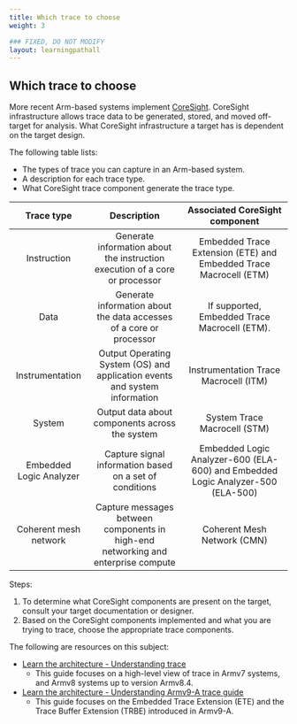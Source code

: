 ```yaml
---
title: Which trace to choose
weight: 3

### FIXED, DO NOT MODIFY
layout: learningpathall
---
```


## Which trace to choose
More recent Arm-based systems implement [CoreSight](https://developer.arm.com/Architectures/CoreSight%20Architecture). CoreSight infrastructure allows trace data to be generated, stored, and moved off-target for analysis. What CoreSight infrastructure a target has is dependent on the target design. 

The following table lists:
- The types of trace you can capture in an Arm-based system.
- A description for each trace type.
- What CoreSight trace component generate the trace type.
 

| Trace type | Description | Associated CoreSight component |
| :---: | :---: | :---: |
| Instruction |  Generate information about the instruction execution of a core or processor | Embedded Trace Extension (ETE) and Embedded Trace Macrocell (ETM) |
| Data |  Generate information about the data accesses of a core or processor | If supported, Embedded Trace Macrocell (ETM). |
| Instrumentation |  Output Operating System (OS) and application events and system information | Instrumentation Trace Macrocell (ITM) |
| System |  Output data about components across the system | System Trace Macrocell (STM) |
| Embedded Logic Analyzer | Capture signal information based on a set of conditions | Embedded Logic Analyzer-600 (ELA-600) and Embedded Logic Analyzer-500 (ELA-500) |
| Coherent mesh network | Capture messages between components in high-end networking and enterprise compute | Coherent Mesh Network (CMN) |

Steps:

1. To determine what CoreSight components are present on the target, consult your target documentation or designer.
2. Based on the CoreSight components implemented and what you are trying to trace, choose the appropriate trace components.

The following are resources on this subject:

- [Learn the architecture - Understanding trace](https://developer.arm.com/documentation/102119/latest/?lang=en)
    - This guide focuses on a high-level view of trace in Armv7 systems, and Armv8 systems up to version Armv8.4.
- [Learn the architecture - Understanding Armv9-A trace guide](https://developer.arm.com/documentation/102856/latest/?lang=en)
    - This guide focuses on the Embedded Trace Extension (ETE) and the Trace Buffer Extension (TRBE) introduced in Armv9-A.
